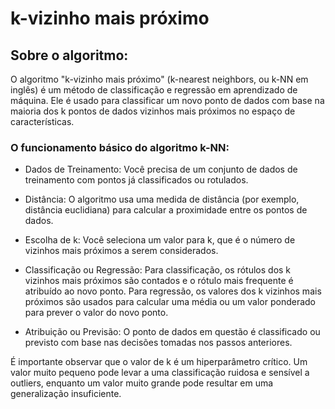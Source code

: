 # k-vizinho mais próximo

## Sobre o algoritmo:
O algoritmo "k-vizinho mais próximo" (k-nearest neighbors, ou k-NN em inglês) é um método de classificação e regressão em aprendizado de máquina. Ele é usado para classificar um novo ponto de dados com base na maioria dos k pontos de dados vizinhos mais próximos no espaço de características.

### O funcionamento básico do algoritmo k-NN:

- Dados de Treinamento: Você precisa de um conjunto de dados de treinamento com pontos já classificados ou rotulados.

- Distância: O algoritmo usa uma medida de distância (por exemplo, distância euclidiana) para calcular a proximidade entre os pontos de dados.

- Escolha de k: Você seleciona um valor para k, que é o número de vizinhos mais próximos a serem considerados.

- Classificação ou Regressão: Para classificação, os rótulos dos k vizinhos mais próximos são contados e o rótulo mais frequente é atribuído ao novo ponto. Para regressão, os valores dos k vizinhos mais próximos são usados para calcular uma média ou um valor ponderado para prever o valor do novo ponto.

- Atribuição ou Previsão: O ponto de dados em questão é classificado ou previsto com base nas decisões tomadas nos passos anteriores.

É importante observar que o valor de k é um hiperparâmetro crítico. Um valor muito pequeno pode levar a uma classificação ruidosa e sensível a outliers, enquanto um valor muito grande pode resultar em uma generalização insuficiente.